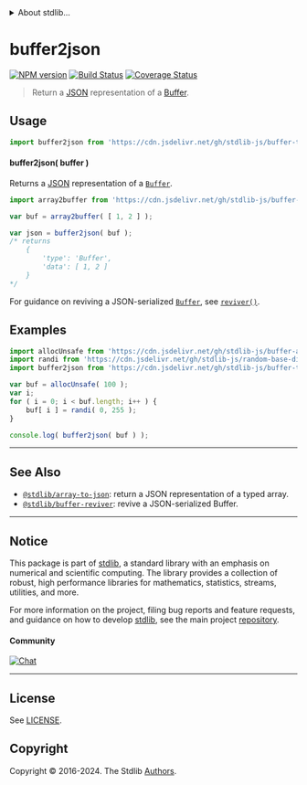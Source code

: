 <!--

@license Apache-2.0

Copyright (c) 2018 The Stdlib Authors.

Licensed under the Apache License, Version 2.0 (the "License");
you may not use this file except in compliance with the License.
You may obtain a copy of the License at

   http://www.apache.org/licenses/LICENSE-2.0

Unless required by applicable law or agreed to in writing, software
distributed under the License is distributed on an "AS IS" BASIS,
WITHOUT WARRANTIES OR CONDITIONS OF ANY KIND, either express or implied.
See the License for the specific language governing permissions and
limitations under the License.

-->


<details>
  <summary>
    About stdlib...
  </summary>
  <p>We believe in a future in which the web is a preferred environment for numerical computation. To help realize this future, we've built stdlib. stdlib is a standard library, with an emphasis on numerical and scientific computation, written in JavaScript (and C) for execution in browsers and in Node.js.</p>
  <p>The library is fully decomposable, being architected in such a way that you can swap out and mix and match APIs and functionality to cater to your exact preferences and use cases.</p>
  <p>When you use stdlib, you can be absolutely certain that you are using the most thorough, rigorous, well-written, studied, documented, tested, measured, and high-quality code out there.</p>
  <p>To join us in bringing numerical computing to the web, get started by checking us out on <a href="https://github.com/stdlib-js/stdlib">GitHub</a>, and please consider <a href="https://opencollective.com/stdlib">financially supporting stdlib</a>. We greatly appreciate your continued support!</p>
</details>

# buffer2json

[![NPM version][npm-image]][npm-url] [![Build Status][test-image]][test-url] [![Coverage Status][coverage-image]][coverage-url] <!-- [![dependencies][dependencies-image]][dependencies-url] -->

> Return a [JSON][json] representation of a [Buffer][@stdlib/buffer/ctor].

<!-- Section to include introductory text. Make sure to keep an empty line after the intro `section` element and another before the `/section` close. -->

<section class="intro">

</section>

<!-- /.intro -->

<!-- Package usage documentation. -->



<section class="usage">

## Usage

```javascript
import buffer2json from 'https://cdn.jsdelivr.net/gh/stdlib-js/buffer-to-json@v0.2.2-deno/mod.js';
```

#### buffer2json( buffer )

Returns a [JSON][json] representation of a [`Buffer`][@stdlib/buffer/ctor].

```javascript
import array2buffer from 'https://cdn.jsdelivr.net/gh/stdlib-js/buffer-from-array@deno/mod.js';

var buf = array2buffer( [ 1, 2 ] );

var json = buffer2json( buf );
/* returns
    {
        'type': 'Buffer',
        'data': [ 1, 2 ]
    }
*/
```

For guidance on reviving a JSON-serialized [`Buffer`][@stdlib/buffer/ctor], see [`reviver()`][@stdlib/buffer/reviver].

</section>

<!-- /.usage -->

<!-- Package usage notes. Make sure to keep an empty line after the `section` element and another before the `/section` close. -->

<section class="notes">

</section>

<!-- /.notes -->

<!-- Package usage examples. -->

<section class="examples">

## Examples

<!-- eslint no-undef: "error" -->

```javascript
import allocUnsafe from 'https://cdn.jsdelivr.net/gh/stdlib-js/buffer-alloc-unsafe@deno/mod.js';
import randi from 'https://cdn.jsdelivr.net/gh/stdlib-js/random-base-discrete-uniform@deno/mod.js';
import buffer2json from 'https://cdn.jsdelivr.net/gh/stdlib-js/buffer-to-json@v0.2.2-deno/mod.js';

var buf = allocUnsafe( 100 );
var i;
for ( i = 0; i < buf.length; i++ ) {
    buf[ i ] = randi( 0, 255 );
}

console.log( buffer2json( buf ) );
```

</section>

<!-- /.examples -->

<!-- Section to include cited references. If references are included, add a horizontal rule *before* the section. Make sure to keep an empty line after the `section` element and another before the `/section` close. -->

<section class="references">

</section>

<!-- /.references -->

<!-- Section for related `stdlib` packages. Do not manually edit this section, as it is automatically populated. -->

<section class="related">

* * *

## See Also

-   <span class="package-name">[`@stdlib/array-to-json`][@stdlib/array/to-json]</span><span class="delimiter">: </span><span class="description">return a JSON representation of a typed array.</span>
-   <span class="package-name">[`@stdlib/buffer-reviver`][@stdlib/buffer/reviver]</span><span class="delimiter">: </span><span class="description">revive a JSON-serialized Buffer.</span>

</section>

<!-- /.related -->

<!-- Section for all links. Make sure to keep an empty line after the `section` element and another before the `/section` close. -->


<section class="main-repo" >

* * *

## Notice

This package is part of [stdlib][stdlib], a standard library with an emphasis on numerical and scientific computing. The library provides a collection of robust, high performance libraries for mathematics, statistics, streams, utilities, and more.

For more information on the project, filing bug reports and feature requests, and guidance on how to develop [stdlib][stdlib], see the main project [repository][stdlib].

#### Community

[![Chat][chat-image]][chat-url]

---

## License

See [LICENSE][stdlib-license].


## Copyright

Copyright &copy; 2016-2024. The Stdlib [Authors][stdlib-authors].

</section>

<!-- /.stdlib -->

<!-- Section for all links. Make sure to keep an empty line after the `section` element and another before the `/section` close. -->

<section class="links">

[npm-image]: http://img.shields.io/npm/v/@stdlib/buffer-to-json.svg
[npm-url]: https://npmjs.org/package/@stdlib/buffer-to-json

[test-image]: https://github.com/stdlib-js/buffer-to-json/actions/workflows/test.yml/badge.svg?branch=v0.2.2
[test-url]: https://github.com/stdlib-js/buffer-to-json/actions/workflows/test.yml?query=branch:v0.2.2

[coverage-image]: https://img.shields.io/codecov/c/github/stdlib-js/buffer-to-json/main.svg
[coverage-url]: https://codecov.io/github/stdlib-js/buffer-to-json?branch=main

<!--

[dependencies-image]: https://img.shields.io/david/stdlib-js/buffer-to-json.svg
[dependencies-url]: https://david-dm.org/stdlib-js/buffer-to-json/main

-->

[chat-image]: https://img.shields.io/gitter/room/stdlib-js/stdlib.svg
[chat-url]: https://app.gitter.im/#/room/#stdlib-js_stdlib:gitter.im

[stdlib]: https://github.com/stdlib-js/stdlib

[stdlib-authors]: https://github.com/stdlib-js/stdlib/graphs/contributors

[umd]: https://github.com/umdjs/umd
[es-module]: https://developer.mozilla.org/en-US/docs/Web/JavaScript/Guide/Modules

[deno-url]: https://github.com/stdlib-js/buffer-to-json/tree/deno
[deno-readme]: https://github.com/stdlib-js/buffer-to-json/blob/deno/README.md
[umd-url]: https://github.com/stdlib-js/buffer-to-json/tree/umd
[umd-readme]: https://github.com/stdlib-js/buffer-to-json/blob/umd/README.md
[esm-url]: https://github.com/stdlib-js/buffer-to-json/tree/esm
[esm-readme]: https://github.com/stdlib-js/buffer-to-json/blob/esm/README.md
[branches-url]: https://github.com/stdlib-js/buffer-to-json/blob/main/branches.md

[stdlib-license]: https://raw.githubusercontent.com/stdlib-js/buffer-to-json/main/LICENSE

[json]: http://www.json.org/

[@stdlib/buffer/ctor]: https://github.com/stdlib-js/buffer-ctor/tree/deno

<!-- <related-links> -->

[@stdlib/array/to-json]: https://github.com/stdlib-js/array-to-json/tree/deno

[@stdlib/buffer/reviver]: https://github.com/stdlib-js/buffer-reviver/tree/deno

<!-- </related-links> -->

</section>

<!-- /.links -->
